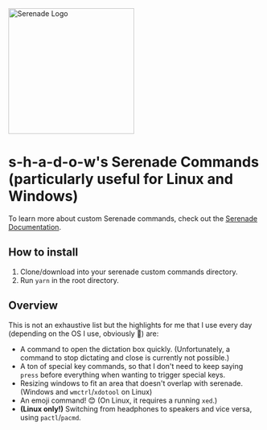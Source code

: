 <img src="https://cdn.serenade.ai/img/logo-github.png" width="250px" alt="Serenade Logo" />

# s-h-a-d-o-w's Serenade Commands (particularly useful for Linux and Windows)

To learn more about custom Serenade commands, check out the [Serenade Documentation](https://serenade.ai/docs#custom-commands).

## How to install

1. Clone/download into your serenade custom commands directory.
1. Run `yarn` in the root directory.

## Overview

This is not an exhaustive list but the highlights for me that I use every day (depending on the OS I use, obviously 🙂) are:

- A command to open the dictation box quickly. (Unfortunately, a command to stop dictating and close is currently not possible.)
- A ton of special key commands, so that I don't need to keep saying `press` before everything when wanting to trigger special keys.
- Resizing windows to fit an area that doesn't overlap with serenade. (Windows and `wmctrl`/`xdotool` on Linux)
- An emoji command! 😊 (On Linux, it requires a running `xed`.)
- **(Linux only!)** Switching from headphones to speakers and vice versa, using `pactl`/`pacmd`.
